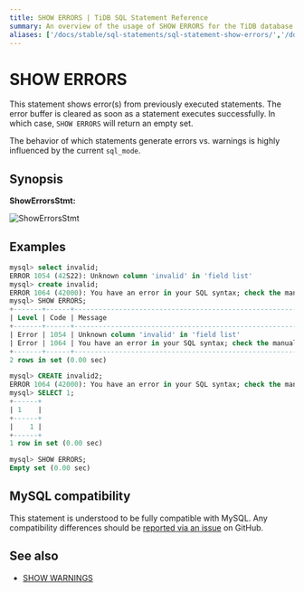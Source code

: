 ```yaml
---
title: SHOW ERRORS | TiDB SQL Statement Reference
summary: An overview of the usage of SHOW ERRORS for the TiDB database.
aliases: ['/docs/stable/sql-statements/sql-statement-show-errors/','/docs/v4.0/sql-statements/sql-statement-show-errors/','/docs/stable/reference/sql/statements/show-errors/']
---
```


# SHOW ERRORS

This statement shows error(s) from previously executed statements. The error buffer is cleared as soon as a statement executes successfully.  In which case, `SHOW ERRORS` will return an empty set.

The behavior of which statements generate errors vs. warnings is highly influenced by the current `sql_mode`.

## Synopsis

**ShowErrorsStmt:**

![ShowErrorsStmt](https://download.pingcap.com/images/docs/sqlgram/ShowErrorsStmt.png)

## Examples

```sql
mysql> select invalid;
ERROR 1054 (42S22): Unknown column 'invalid' in 'field list'
mysql> create invalid;
ERROR 1064 (42000): You have an error in your SQL syntax; check the manual that corresponds to your TiDB version for the right syntax to use line 1 column 14 near "invalid"
mysql> SHOW ERRORS;
+-------+------+-----------------------------------------------------------------------------------------------------------------------------------------------------------+
| Level | Code | Message                                                                                                                                                   |
+-------+------+-----------------------------------------------------------------------------------------------------------------------------------------------------------+
| Error | 1054 | Unknown column 'invalid' in 'field list'                                                                                                                  |
| Error | 1064 | You have an error in your SQL syntax; check the manual that corresponds to your TiDB version for the right syntax to use line 1 column 14 near "invalid"  |
+-------+------+-----------------------------------------------------------------------------------------------------------------------------------------------------------+
2 rows in set (0.00 sec)

mysql> CREATE invalid2;
ERROR 1064 (42000): You have an error in your SQL syntax; check the manual that corresponds to your TiDB version for the right syntax to use line 1 column 15 near "invalid2"
mysql> SELECT 1;
+------+
| 1    |
+------+
|    1 |
+------+
1 row in set (0.00 sec)

mysql> SHOW ERRORS;
Empty set (0.00 sec)
```

## MySQL compatibility

This statement is understood to be fully compatible with MySQL. Any compatibility differences should be [reported via an issue](https://github.com/pingcap/tidb/issues/new/choose) on GitHub.

## See also

* [SHOW WARNINGS](/sql-statements/sql-statement-show-warnings.md)
